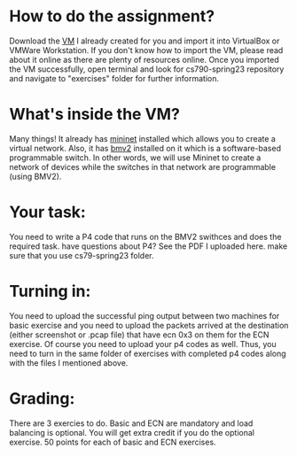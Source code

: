 # How to do the assignment?
Download the [VM](https://drive.google.com/file/d/1H44wqBTilNhuIShEvsnqF9xdWNl4jnBH/view?usp=drive_link) I already created for you and import it into VirtualBox or VMWare Workstation.
If you don't know how to import the VM, please read about it online as there are plenty of resources online.
Once you imported the VM successfully, open terminal and look for cs790-spring23 repository and navigate to "exercises" folder for further information. 

# What's inside the VM?
Many things! It already has [mininet](https://mininet.org/) installed which allows you to create a virtual network. Also, it has [bmv2](https://github.com/p4lang/behavioral-model) installed on it which is a software-based programmable switch. In other words, we will use Mininet to create a network of devices while the switches in that network are programmable (using BMV2). 

# Your task:
You need to write a P4 code that runs on the BMV2 swithces and does the required task. have questions about P4? See the PDF I uploaded here. make sure that you use cs79-spring23 folder. 

# Turning in:
You need to upload the successful ping output between two machines for basic exercise and you need to upload the packets arrived at the destination (either screenshot or .pcap file) that have ecn 0x3 on them for the ECN exercise. Of course you need to upload your p4 codes as well. Thus, you need to turn in the same folder of exercises with completed p4 codes along with the files I mentioned above. 
# Grading:
There are 3 exercies to do. Basic and ECN are mandatory and load balancing is optional. You will get extra credit if you do the optional exercise. 50 points for each of basic and ECN exercises. 


